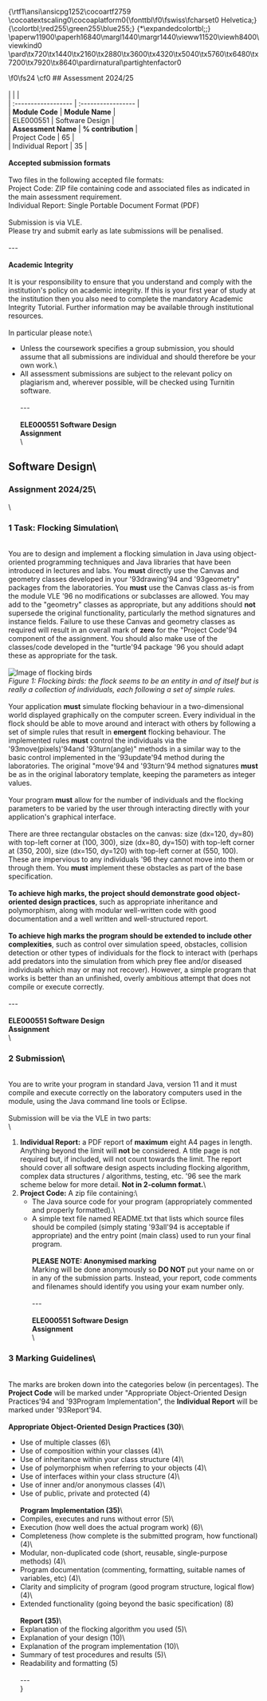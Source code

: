 {\rtf1\ansi\ansicpg1252\cocoartf2759
\cocoatextscaling0\cocoaplatform0{\fonttbl\f0\fswiss\fcharset0 Helvetica;}
{\colortbl;\red255\green255\blue255;}
{\*\expandedcolortbl;;}
\paperw11900\paperh16840\margl1440\margr1440\vieww11520\viewh8400\viewkind0
\pard\tx720\tx1440\tx2160\tx2880\tx3600\tx4320\tx5040\tx5760\tx6480\tx7200\tx7920\tx8640\pardirnatural\partightenfactor0

\f0\fs24 \cf0 ## Assessment 2024/25\
\
|                     |                    |\
| :------------------ | :----------------- |\
| **Module Code**     | **Module Name**    |\
| ELE000551           | Software Design    |\
| **Assessment Name** | **% contribution** |\
| Project Code        | 65                 |\
| Individual Report   | 35                 |\
\
**Accepted submission formats**\
\
Two files in the following accepted file formats:\
Project Code: ZIP file containing code and associated files as indicated in the main assessment requirement.\
Individual Report: Single Portable Document Format (PDF)\
\
Submission is via VLE.\
Please try and submit early as late submissions will be penalised.\
\
---\
\
**Academic Integrity**\
\
It is your responsibility to ensure that you understand and comply with the institution's policy on academic integrity. If this is your first year of study at the institution then you also need to complete the mandatory Academic Integrity Tutorial. Further information may be available through institutional resources.\
\
In particular please note:\
*   Unless the coursework specifies a group submission, you should assume that all submissions are individual and should therefore be your own work.\
*   All assessment submissions are subject to the relevant policy on plagiarism and, wherever possible, will be checked using Turnitin software.\
\
---\
\
**ELE000551 Software Design**\
**Assignment**\
\
## Software Design\
### Assignment 2024/25\
\
### 1 Task: Flocking Simulation\
\
You are to design and implement a flocking simulation in Java using object-oriented programming techniques and Java libraries that have been introduced in lectures and labs. You **must** directly use the Canvas and geometry classes developed in your \'93drawing\'94 and \'93geometry" packages from the laboratories. You **must** use the Canvas class as-is from the module VLE \'96 no modifications or subclasses are allowed. You may add to the "geometry" classes as appropriate, but any additions should **not** supersede the original functionality, particularly the method signatures and instance fields. Failure to use these Canvas and geometry classes as required will result in an overall mark of **zero** for the "Project Code\'94 component of the assignment. You should also make use of the classes/code developed in the "turtle\'94 package \'96 you should adapt these as appropriate for the task.\
\
![Image of flocking birds](placeholder_image_flocking_birds.png)\
*Figure 1: Flocking birds: the flock seems to be an entity in and of itself but is really a collection of individuals, each following a set of simple rules.*\
\
Your application **must** simulate flocking behaviour in a two-dimensional world displayed graphically on the computer screen. Every individual in the flock should be able to move around and interact with others by following a set of simple rules that result in **emergent** flocking behaviour. The implemented rules **must** control the individuals via the \'93move(pixels)\'94and \'93turn(angle)" methods in a similar way to the basic control implemented in the \'93update\'94 method during the laboratories. The original "move\'94 and \'93turn\'94 method signatures **must** be as in the original laboratory template, keeping the parameters as integer values.\
\
Your program **must** allow for the number of individuals and the flocking parameters to be varied by the user through interacting directly with your application's graphical interface.\
\
There are three rectangular obstacles on the canvas: size (dx=120, dy=80) with top-left corner at (100, 300), size (dx=80, dy=150) with top-left corner at (350, 200), size (dx=150, dy=120) with top-left corner at (550, 100). These are impervious to any individuals \'96 they cannot move into them or through them. You **must** implement these obstacles as part of the base specification.\
\
**To achieve high marks, the project should demonstrate good object-oriented design practices**, such as appropriate inheritance and polymorphism, along with modular well-written code with good documentation and a well written and well-structured report.\
\
**To achieve high marks the program should be extended to include other complexities**, such as control over simulation speed, obstacles, collision detection or other types of individuals for the flock to interact with (perhaps add predators into the simulation from which prey flee and/or diseased individuals which may or may not recover). However, a simple program that works is better than an unfinished, overly ambitious attempt that does not compile or execute correctly.\
\
---\
\
**ELE000551 Software Design**\
**Assignment**\
\
### 2 Submission\
\
You are to write your program in standard Java, version 11 and it must compile and execute correctly on the laboratory computers used in the module, using the Java command line tools or Eclipse.\
\
Submission will be via the VLE in two parts:\
\
1.  **Individual Report:** a PDF report of **maximum** eight A4 pages in length. Anything beyond the limit will **not** be considered. A title page is not required but, if included, will not count towards the limit. The report should cover all software design aspects including flocking algorithm, complex data structures / algorithms, testing, etc. \'96 see the mark scheme below for more detail. **Not in 2-column format.**\
2.  **Project Code:** A zip file containing:\
    *   The Java source code for your program (appropriately commented and properly formatted).\
    *   A simple text file named README.txt that lists which source files should be compiled (simply stating \'93all\'94 is acceptable if appropriate) and the entry point (main class) used to run your final program.\
\
**PLEASE NOTE: Anonymised marking**\
Marking will be done anonymously so **DO NOT** put your name on or in any of the submission parts. Instead, your report, code comments and filenames should identify you using your exam number only.\
\
---\
\
**ELE000551 Software Design**\
**Assignment**\
\
### 3 Marking Guidelines\
\
The marks are broken down into the categories below (in percentages). The **Project Code** will be marked under "Appropriate Object-Oriented Design Practices\'94 and \'93Program Implementation", the **Individual Report** will be marked under \'93Report\'94.\
\
**Appropriate Object-Oriented Design Practices (30)**\
*   Use of multiple classes (6)\
*   Use of composition within your classes (4)\
*   Use of inheritance within your class structure (4)\
*   Use of polymorphism when referring to your objects (4)\
*   Use of interfaces within your class structure (4)\
*   Use of inner and/or anonymous classes (4)\
*   Use of public, private and protected (4)\
\
**Program Implementation (35)**\
*   Compiles, executes and runs without error (5)\
*   Execution (how well does the actual program work) (6)\
*   Completeness (how complete is the submitted program, how functional) (4)\
*   Modular, non-duplicated code (short, reusable, single-purpose methods) (4)\
*   Program documentation (commenting, formatting, suitable names of variables, etc) (4)\
*   Clarity and simplicity of program (good program structure, logical flow) (4)\
*   Extended functionality (going beyond the basic specification) (8)\
\
**Report (35)**\
*   Explanation of the flocking algorithm you used (5)\
*   Explanation of your design (10)\
*   Explanation of the program implementation (10)\
*   Summary of test procedures and results (5)\
*   Readability and formatting (5)\
\
---\
}